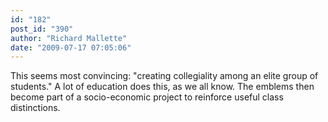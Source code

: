 ```yaml
---
id: "182"
post_id: "390"
author: "Richard Mallette"
date: "2009-07-17 07:05:06"
---
```

This seems most convincing: "creating collegiality among an elite group of students." A lot of education does this, as we all know. The emblems then become part of a socio-economic project to reinforce useful class distinctions.
